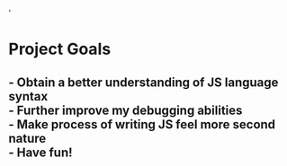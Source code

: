
  '		<h1>Project Goals</h1>
  <h2> 
- Obtain a better understanding of JS language syntax <br>
- Further improve my debugging abilities <br>
- Make process of writing JS feel more second nature <br>
- Have fun! <br>
  </h2>
